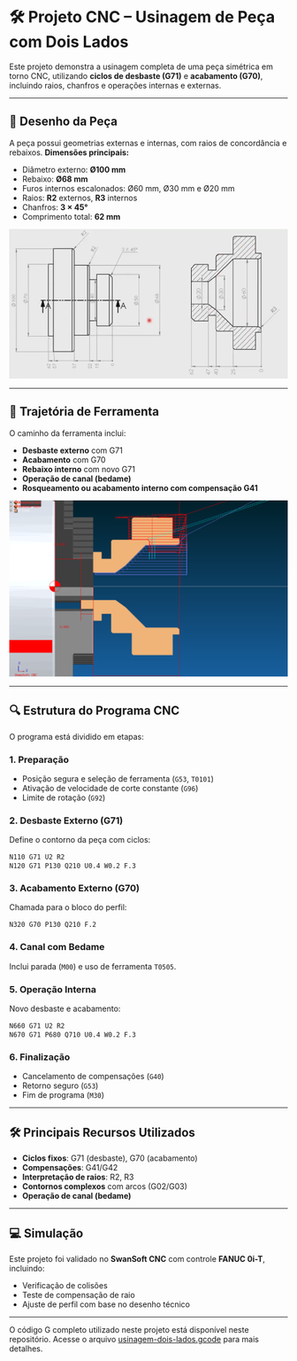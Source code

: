# 🛠️ Projeto CNC – Usinagem de Peça com Dois Lados

Este projeto demonstra a usinagem completa de uma peça simétrica em torno CNC, utilizando **ciclos de desbaste (G71)** e **acabamento (G70)**, incluindo raios, chanfros e operações internas e externas.

---

## 📐 **Desenho da Peça**

A peça possui geometrias externas e internas, com raios de concordância e rebaixos.
**Dimensões principais:**

* Diâmetro externo: **Ø100 mm**
* Rebaixo: **Ø68 mm**
* Furos internos escalonados: Ø60 mm, Ø30 mm e Ø20 mm
* Raios: **R2** externos, **R3** internos
* Chanfros: **3 × 45°**
* Comprimento total: **62 mm**

![Desenho da Peça](usinagem-dois-lados-desenho.png)

---

## 🧭 **Trajetória de Ferramenta**

O caminho da ferramenta inclui:

* **Desbaste externo** com G71
* **Acabamento** com G70
* **Rebaixo interno** com novo G71
* **Operação de canal (bedame)**
* **Rosqueamento ou acabamento interno com compensação G41**

![Traçado da Usinagem](usinagem-dois-lados-tracado.png)

---

## 🔍 **Estrutura do Programa CNC**

O programa está dividido em etapas:

### **1. Preparação**

* Posição segura e seleção de ferramenta (`G53`, `T0101`)
* Ativação de velocidade de corte constante (`G96`)
* Limite de rotação (`G92`)

### **2. Desbaste Externo (G71)**

Define o contorno da peça com ciclos:

```gcode
N110 G71 U2 R2
N120 G71 P130 Q210 U0.4 W0.2 F.3
```

### **3. Acabamento Externo (G70)**

Chamada para o bloco do perfil:

```gcode
N320 G70 P130 Q210 F.2
```

### **4. Canal com Bedame**

Inclui parada (`M00`) e uso de ferramenta `T0505`.

### **5. Operação Interna**

Novo desbaste e acabamento:

```gcode
N660 G71 U2 R2
N670 G71 P680 Q710 U0.4 W0.2 F.3
```

### **6. Finalização**

* Cancelamento de compensações (`G40`)
* Retorno seguro (`G53`)
* Fim de programa (`M30`)

---

## 🛠️ **Principais Recursos Utilizados**

* **Ciclos fixos**: G71 (desbaste), G70 (acabamento)
* **Compensações**: G41/G42
* **Interpretação de raios**: R2, R3
* **Contornos complexos** com arcos (G02/G03)
* **Operação de canal (bedame)**

---

## 💻 **Simulação**

Este projeto foi validado no **SwanSoft CNC** com controle **FANUC 0i-T**, incluindo:

* Verificação de colisões
* Teste de compensação de raio
* Ajuste de perfil com base no desenho técnico

---

O código G completo utilizado neste projeto está disponível neste repositório. Acesse o arquivo [usinagem-dois-lados.gcode](usinagem-dois-lados.gcode) para mais detalhes.


